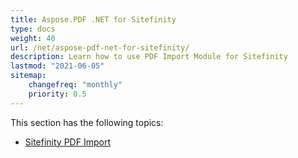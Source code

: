 ```yaml
---
title: Aspose.PDF .NET for Sitefinity
type: docs
weight: 40
url: /net/aspose-pdf-net-for-sitefinity/
description: Learn how to use PDF Import Module for Sitefinity
lastmod: "2021-06-05"
sitemap:
    changefreq: "monthly"
    priority: 0.5
---
```


This section has the following topics:

- [Sitefinity PDF Import](/pdf/net/sitefinity-pdf-import/)
